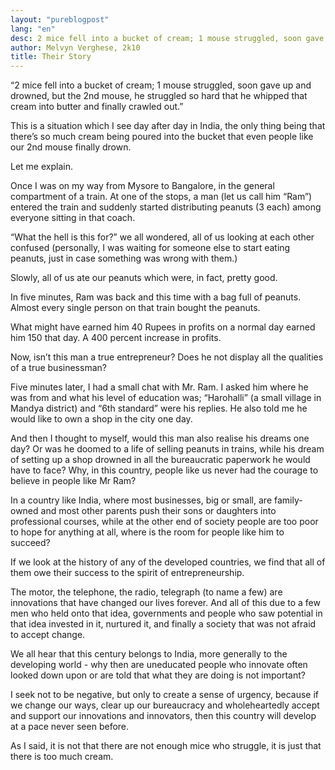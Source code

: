 ```yaml
---
layout: "pureblogpost"
lang: "en"
desc: 2 mice fell into a bucket of cream; 1 mouse struggled, soon gave up and drowned, but the 2nd mouse, he struggled so hard that he whipped that cream into butter and finally crawled out.
author: Melvyn Verghese, 2k10
title: Their Story
--- 
```

“2 mice fell into a bucket of cream; 1 mouse struggled, soon gave up and drowned, but the 2nd mouse, he struggled so hard that he whipped that cream into butter and finally crawled out.”

This is a situation which I see day after day in India, the only thing being that there’s so much cream being poured into the bucket that even people like our 2nd mouse finally drown.

Let me explain.

Once I was on my way from Mysore to Bangalore, in the general compartment of a train. At one of the stops, a man (let us call him “Ram”) entered the train and suddenly started distributing peanuts (3 each) among everyone sitting in that coach.

“What the hell is this for?” we all wondered, all of us looking at each other confused (personally, I was waiting for someone else to start eating peanuts, just in case something was wrong with them.)

Slowly, all of us ate our peanuts which were, in fact, pretty good.

In five minutes, Ram was back and this time with a bag full of peanuts. Almost every single person on that train bought the peanuts.

What might have earned him 40 Rupees in profits on a normal day earned him 150 that day. A 400 percent increase in profits.

Now, isn’t this man a true entrepreneur? Does he not display all the qualities of a true businessman?

Five minutes later, I had a small chat with Mr. Ram. I asked him where he was from and what his level of education was; “Harohalli” (a small village in Mandya district) and “6th standard” were his replies. He also told me he would like to own a shop in the city one day.

And then I thought to myself, would this man also realise his dreams one day? Or was he doomed to a life of selling peanuts in trains, while his dream of setting up a shop drowned in all the bureaucratic paperwork he would have to face? Why, in this country, people like us never had the courage to believe in people like Mr Ram?

In a country like India, where most businesses, big or small, are family-owned and most other parents push their sons or daughters into professional courses, while at the other end of society people are too poor to hope for anything at all, where is the room for people like him to succeed?

If we look at the history of any of the developed countries, we find that all of them owe their success to the spirit of entrepreneurship.

The motor, the telephone, the radio, telegraph (to name a few) are innovations that have changed our lives forever. And all of this due to a few men who held onto that idea, governments and people who saw potential in that idea invested in it, nurtured it, and finally a society that was not afraid to accept change.

We all hear that this century belongs to India, more generally to the developing world - why then are uneducated people who innovate often looked down upon or are told that what they are doing is not important?

I seek not to be negative, but only to create a sense of urgency, because if we change our ways, clear up our bureaucracy and wholeheartedly accept and support our innovations and innovators, then this country will develop at a pace never seen before. 

As I said, it is not that there are not enough mice who struggle, it is just that there is too much cream.
